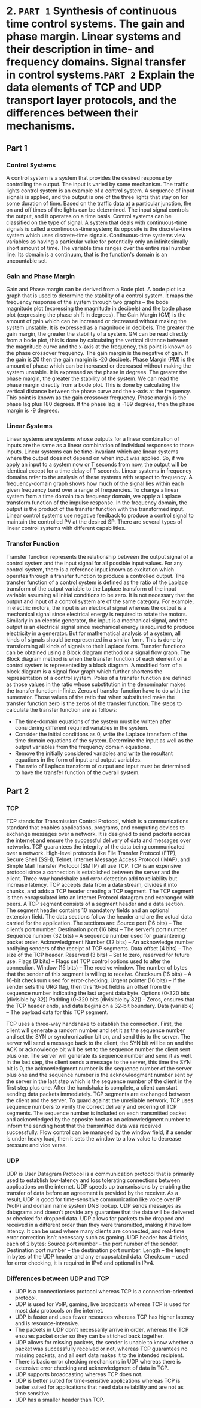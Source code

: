# 2. `PART 1` Synthesis of continuous time control systems. The gain and phase margin. Linear systems and their description in time- and frequency domains. Signal transfer in control systems.`PART 2` Explain the data elements of TCP and UDP transport layer protocols, and the differences between their mechanisms.

## Part 1

### Control Systems

A control system is a system that provides the desired response by controlling the output. The input is varied by some mechanism. The traffic lights control system is an example of a control system. A sequence of input signals is applied, and the output is one of the three lights that stay on for some duration of time. Based on the traffic data at a particular junction, the on and off times of the lights can be determined. The input signal controls the output, and it operates on a time basis. Control systems can be classified on the type of signal. A system that deals with continuous-time signals is called a continuous-time system; its opposite is the discrete-time system which uses discrete-time signals. Continuous-time systems view variables as having a particular value for potentially only an infinitesimally short amount of time. The variable time ranges over the entire real number line. Its domain is a continuum, that is the function's domain is an uncountable set.

### Gain and Phase Margin

Gain and Phase margin can be derived from a Bode plot. A bode plot is a graph that is used to determine the stability of a control system. It maps the frequency response of the system through two graphs – the bode magnitude plot (expressing the magnitude in decibels) and the bode phase plot (expressing the phase shift in degrees).
The Gain Margin (GM) is the amount of gain which can be increased or decreased without making the system unstable. It is expressed as a magnitude in decibels. The greater the gain margin, the greater the stability of a system. GM can be read directly from a bode plot, this is done by calculating the vertical distance between the magnitude curve and the x-axis at the frequency, this point is known as the phase crossover frequency. The gain margin is the negative of gain. If the gain is 20 then the gain margin is -20 decibels.
Phase Margin (PM) is the amount of phase which can be increased or decreased without making the system unstable. It is expressed as the phase in degrees. The greater the phase margin, the greater the stability of the system. We can read the phase margin directly from a bode plot. This is done by calculating the vertical distance between the phase curve and the x-axis at the frequency. This point is known as the gain crossover frequency. Phase margin is the phase lag plus 180 degrees. If the phase lag is -189 degrees, then the phase margin is -9 degrees.

### Linear Systems

Linear systems are systems whose outputs for a linear combination of inputs are the same as a linear combination of individual responses to those inputs. Linear systems can be time-invariant which are linear systems where the output does not depend on when input was applied. So, if we apply an input to a system now or T seconds from now, the output will be identical except for a time delay of T seconds. Linear systems in frequency domains refer to the analysis of these systems with respect to frequency. A frequency-domain graph shows how much of the signal lies within each given frequency band over a range of frequencies. To change a linear system from a time domain to a frequency domain, we apply a Laplace transform function of the impulse response. In the frequency domain, the output is the product of the transfer function with the transformed input.
Linear control systems use negative feedback to produce a control signal to maintain the controlled PV at the desired SP. There are several types of linear control systems with different capabilities.

### Transfer Function

Transfer function represents the relationship between the output signal of a control system and the input signal for all possible input values. For any control system, there is a reference input known as excitation which operates through a transfer function to produce a controlled output. The transfer function of a control system is defined as the ratio of the Laplace transform of the output variable to the Laplace transform of the input variable assuming all initial conditions to be zero. It is not necessary that the output and input of a control system are of the same category. For example, in electric motors, the input is an electrical signal whereas the output is a mechanical signal since electrical energy is required to rotate the motors. Similarly in an electric generator, the input is a mechanical signal, and the output is an electrical signal since mechanical energy is required to produce electricity in a generator. But for mathematical analysis of a system, all kinds of signals should be represented in a similar form. This is done by transforming all kinds of signals to their Laplace form. Transfer functions can be obtained using a Block diagram method or a signal flow graph. The Block diagram method is when the transfer function of each element of a control system is represented by a block diagram. A modified form of a block diagram is a signal flow graph which further shortens the representation of a control system. Poles of a transfer function are defined as those values in the ratio whose substitution in the denominator makes the transfer function infinite. Zeros of transfer function have to do with the numerator. Those values of the ratio that when substituted make the transfer function zero is the zeros of the transfer function. The steps to calculate the transfer function are as follows:

- The time-domain equations of the system must be written after considering different required variables in the system.
- Consider the initial conditions as 0, write the Laplace transform of the time domain equations of the system.
  Determine the input as well as the output variables from the frequency domain equations.
- Remove the initially considered variables and write the resultant equations in the form of input and output variables.
- The ratio of Laplace transform of output and input must be determined to have the transfer function of the overall system.

## Part 2

### TCP

TCP stands for Transmission Control Protocol, which is a communications standard that enables applications, programs, and computing devices to exchange messages over a network. It is designed to send packets across the internet and ensure the successful delivery of data and messages over networks. TCP guarantees the integrity of the data being communicated over a network. High-level protocols like File Transfer Protocol (FTP), Secure Shell (SSH), Telnet, Internet Message Access Protocol (IMAP), and Simple Mail Transfer Protocol (SMTP) all use TCP. TCP is an expensive protocol since a connection is established between the server and the client. Three-way handshake and error detection add to reliability but increase latency.
TCP accepts data from a data stream, divides it into chunks, and adds a TCP header creating a TCP segment. The TCP segment is then encapsulated into an Internet Protocol datagram and exchanged with peers. A TCP segment consists of a segment header and a data section. The segment header contains 10 mandatory fields and an optional extension field. The data sections follow the header and are the actual data carried for the application. The sections are:
Source port (16 bits) – The client’s port number.
Destination port (16 bits) – The server’s port number.
Sequence number (32 bits) – A sequence number used for guaranteeing packet order.
Acknowledgment Number (32 bits) – An acknowledge number notifying senders of the receipt of TCP segments.
Data offset (4 bits) – The size of the TCP header.
Reserved (3 bits) – Set to zero, reserved for future use.
Flags (9 bits) – Flags set TCP control options used to alter the connection.
Window (16 bits) – The receive window. The number of bytes that the sender of this segment is willing to receive.
Checksum (16 bits) – A 16-bit checksum used for error-checking.
Urgent pointer (16 bits) – If the sender sets the URG flag, then this 16-bit field is an offset from the sequence number indicating the last urgent data byte.
Options (0-320 bits [divisible by 32])
Padding (0-320 bits [divisible by 32]) - Zeros, ensures that the TCP header ends, and data begins on a 32-bit boundary.
Data (variable) – The payload data for this TCP segment.

TCP uses a three-way handshake to establish the connection. First, the client will generate a random number and set it as the sequence number and set the SYN or synchronization bit on, and send this to the server. The server will send a message back to the client, the SYN bit will be on and the ACK or acknowledge bit will be set to the sequence number the client sent plus one. The server will generate its sequence number and send it as well. In the last step, the client sends a message to the server, this time the SYN bit is 0, the acknowledgment number is the sequence number of the server plus one and the sequence number is the acknowledgment number sent by the server in the last step which is the sequence number of the client in the first step plus one. After the handshake is complete, a client can start sending data packets immediately. TCP segments are exchanged between the client and the server. To guard against the unreliable network, TCP uses sequence numbers to verify the correct delivery and ordering of TCP segments. The sequence number is included on each transmitted packet and acknowledged by the opposite host as an acknowledgment number to inform the sending host that the transmitted data was received successfully. Flow control can be managed by the window field, if a sender is under heavy load, then it sets the window to a low value to decrease pressure and vice versa.

### UDP

UDP is User Datagram Protocol is a communication protocol that is primarily used to establish low-latency and loss tolerating connections between applications on the internet. UDP speeds up transmissions by enabling the transfer of data before an agreement is provided by the receiver. As a result, UDP is good for time-sensitive communication like voice over IP (VoIP) and domain name system DNS lookup. UDP sends messages as datagrams and doesn’t provide any guarantee that the data will be delivered or checked for dropped data. UDP allows for packets to be dropped and received in a different order than they were transmitted, making it have low latency. It can be used where many clients are connected, and real-time error correction isn’t necessary such as gaming.
UDP header has 4 fields, each of 2 bytes:
Source port number – the port number of the sender.
Destination port number – the destination port number.
Length – the length in bytes of the UDP header and any encapsulated data.
Checksum – used for error checking, it is required in IPv6 and optional in IPv4.

### Differences between UDP and TCP

- UDP is a connectionless protocol whereas TCP is a connection-oriented protocol.
- UDP is used for VoIP, gaming, live broadcasts whereas TCP is used for most data protocols on the internet.
- UDP is faster and uses fewer resources whereas TCP has higher latency and is resource-intensive.
- The packets in UDP don’t necessarily arrive in order, whereas the TCP ensures packet order so they can be stitched back together.
- UDP allows for missing packets, the sender is unable to know whether a packet was successfully received or not, whereas TCP guarantees no missing packets, and all sent data makes it to the intended recipient.
- There is basic error checking mechanisms in UDP whereas there is extensive error checking and acknowledgment of data in TCP.
- UDP supports broadcasting whereas TCP does not.
- UDP is better suited for time-sensitive applications whereas TCP is better suited for applications that need data reliability and are not as time sensitive.
- UDP has a smaller header than TCP.
